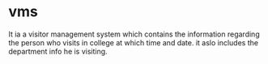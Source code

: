 # vms
It ia a visitor management system which contains the information regarding the person who visits in college at which time and date. it aslo includes the department info he is visiting.
